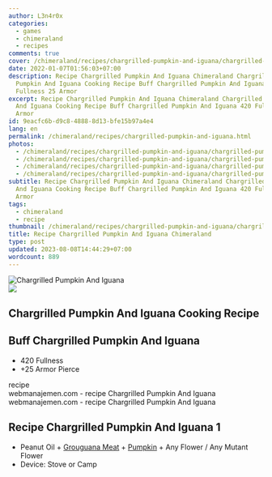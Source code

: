 ```yaml
---
author: L3n4r0x
categories:
  - games
  - chimeraland
  - recipes
comments: true
cover: /chimeraland/recipes/chargrilled-pumpkin-and-iguana/chargrilled-pumpkin-and-iguana.webp
date: 2022-01-07T01:56:03+07:00
description: Recipe Chargrilled Pumpkin And Iguana Chimeraland Chargrilled
  Pumpkin And Iguana Cooking Recipe Buff Chargrilled Pumpkin And Iguana 420
  Fullness 25 Armor
excerpt: Recipe Chargrilled Pumpkin And Iguana Chimeraland Chargrilled Pumpkin
  And Iguana Cooking Recipe Buff Chargrilled Pumpkin And Iguana 420 Fullness 25
  Armor
id: 9eacfc6b-d9c8-4888-8d13-bfe15b97a4e4
lang: en
permalink: /chimeraland/recipes/chargrilled-pumpkin-and-iguana.html
photos:
  - /chimeraland/recipes/chargrilled-pumpkin-and-iguana/chargrilled-pumpkin-and-iguana.webp
  - /chimeraland/recipes/chargrilled-pumpkin-and-iguana/chargrilled-pumpkin-and-iguana-name.webp
  - /chimeraland/recipes/chargrilled-pumpkin-and-iguana/chargrilled-pumpkin-and-iguana-icon.webp
  - /chimeraland/recipes/chargrilled-pumpkin-and-iguana/chargrilled-pumpkin-and-iguana-material.webp
subtitle: Recipe Chargrilled Pumpkin And Iguana Chimeraland Chargrilled Pumpkin
  And Iguana Cooking Recipe Buff Chargrilled Pumpkin And Iguana 420 Fullness 25
  Armor
tags:
  - chimeraland
  - recipe
thumbnail: /chimeraland/recipes/chargrilled-pumpkin-and-iguana/chargrilled-pumpkin-and-iguana.webp
title: Recipe Chargrilled Pumpkin And Iguana Chimeraland
type: post
updated: 2023-08-08T14:44:29+07:00
wordcount: 889
---
```


<link
  rel="stylesheet"
  href="https://rawcdn.githack.com/dimaslanjaka/Web-Manajemen/870a349/css/bootstrap-5-3-0-alpha3-wrapper.css"
/>
<section id="bootstrap-wrapper">
  <div data-bs-theme="dark">
    <div class="card mb-2">
      <div class="card-body">
        <div class="row g-0">
          <div class="col-sm-4 position-relative mb-2">
            <img
              src="https://www.webmanajemen.com/chimeraland/recipes/chargrilled-pumpkin-and-iguana/chargrilled-pumpkin-and-iguana-material.webp"
              class="card-img fit-cover w-100 h-100"
              alt="Chargrilled Pumpkin And Iguana"
              data-fancybox="true"
            />
          </div>
          <div class="col-sm-8 mb-2">
            <div class="card-body">
              <div class="d-flex flex-row align-items-center mb-3">
                <img
                  class="d-inline-block me-2"
                  src="https://www.webmanajemen.com/chimeraland/recipes/chargrilled-pumpkin-and-iguana/chargrilled-pumpkin-and-iguana-icon.webp"
                  width="auto"
                  height="auto"
                  style="vertical-align: middle"
                />
                <h2 class="fs-5">
                  Chargrilled Pumpkin And Iguana Cooking Recipe
                </h2>
              </div>
              <h2 class="card-title fs-5">
                Buff Chargrilled Pumpkin And Iguana
              </h2>
              <div class="card-text">
                <ul>
                  <li>420 Fullness</li>
                  <li>+25 Armor Pierce</li>
                </ul>
              </div>
              <span class="badge rounded-pill">recipe</span>
            </div>
            <div class="card-footer text-end text-muted mt-auto">
              webmanajemen.com - recipe Chargrilled Pumpkin And Iguana
            </div>
          </div>
        </div>
      </div>
      <div class="card-footer text-end text-muted">
        webmanajemen.com - recipe Chargrilled Pumpkin And Iguana
      </div>
    </div>
    <div class="row mb-2">
      <div class="col-12 col-lg-6 recipe-item mb-2">
        <div class="card">
          <div class="card-body">
            <h2 class="card-title fs-5">
              Recipe Chargrilled Pumpkin And Iguana 1
            </h2>
            <div class="card-text">
              <ul>
                <li>
                  Peanut Oil<span> + </span
                  ><a
                    class="text-decoration-none text-primary"
                    href="/chimeraland/materials/grouguana-meat.html"
                    >Grouguana Meat</a
                  ><span> + </span
                  ><a
                    class="text-decoration-none text-primary"
                    href="/chimeraland/materials/pumpkin.html"
                    >Pumpkin</a
                  ><span> + </span>Any Flower<span> / </span>Any Mutant Flower
                </li>
                <li>Device: Stove or Camp</li>
              </ul>
            </div>
          </div>
        </div>
      </div>
    </div>
  </div>
</section>